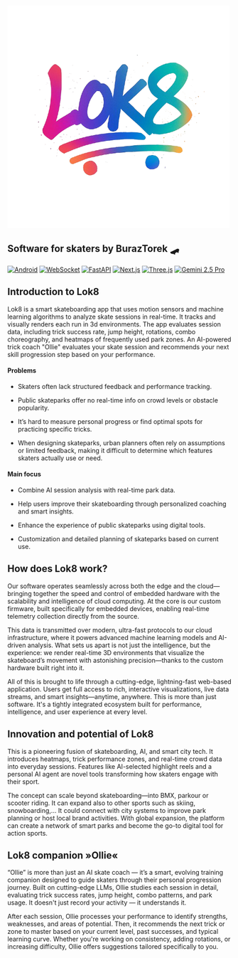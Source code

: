 ![Lok8 Logo](./lok8/public/logo-pride.png)

## Software for skaters by BurazTorek 🛹

[![Android](https://img.shields.io/badge/platform-Android-green.svg)](https://www.android.com/)
[![WebSocket](https://img.shields.io/badge/tech-WebSocket-blue.svg)](https://developer.mozilla.org/en-US/docs/Web/API/WebSocket)
[![FastAPI](https://img.shields.io/badge/backend-FastAPI-teal.svg)](https://fastapi.tiangolo.com/)
[![Next.js](https://img.shields.io/badge/frontend-Next.js-black.svg)](https://nextjs.org/)
[![Three.js](https://img.shields.io/badge/3D-Three.js-orange.svg)](https://threejs.org/)
[![Gemini 2.5 Pro](https://img.shields.io/badge/AI-Gemini%202.5%20Pro-purple.svg)](https://deepmind.google/technologies/gemini/)



## Introduction to Lok8

Lok8 is a smart skateboarding app that uses motion sensors and machine learning algorithms to analyze skate sessions in real-time. It tracks and visually renders each run in 3d environments. The app evaluates session data, including trick success rate, jump height, rotations, combo choreography, and heatmaps of frequently used park zones. An AI-powered trick coach "Ollie" evaluates your skate session and recommends your next skill progression step based on your performance.

#### Problems

- Skaters often lack structured feedback and performance tracking.

- Public skateparks offer no real-time info on crowd levels or obstacle popularity.

- It’s hard to measure personal progress or find optimal spots for practicing specific tricks.

- When designing skateparks, urban planners often rely on assumptions or limited feedback, making it difficult to determine which features skaters actually use or need.

#### Main focus

- Combine AI session analysis with real-time park data.

- Help users improve their skateboarding through personalized coaching and smart insights.

- Enhance the experience of public skateparks using digital tools.

- Customization and detailed planning of skateparks based on current use.



## How does Lok8 work?

Our software operates seamlessly across both the edge and the cloud—bringing together the speed and control of embedded hardware with the scalability and intelligence of cloud computing. At the core is our custom firmware, built specifically for embedded devices, enabling real-time telemetry collection directly from the source. 

This data is transmitted over modern, ultra-fast protocols to our cloud infrastructure, where it powers advanced machine learning models and AI-driven analysis. What sets us apart is not just the intelligence, but the experience: we render real-time 3D environments that visualize the skateboard’s movement with astonishing precision—thanks to the custom hardware built right into it. 

All of this is brought to life through a cutting-edge, lightning-fast web-based application. Users get full access to rich, interactive visualizations, live data streams, and smart insights—anytime, anywhere. This is more than just software. It's a tightly integrated ecosystem built for performance, intelligence, and user experience at every level.


## Innovation and potential of Lok8

This is a pioneering fusion of skateboarding, AI, and smart city tech. It introduces heatmaps, trick performance zones, and real-time crowd data into everyday sessions. Features like AI-selected highlight reels and a personal AI agent are novel tools transforming how skaters engage with their sport.

The concept can scale beyond skateboarding—into BMX, parkour or scooter riding. It can expand also to other sports such as skiing, snowboarding,... It could connect with city systems to improve park planning or host local brand activities. With global expansion, the platform can create a network of smart parks and become the go-to digital tool for action sports.


## Lok8 companion »Ollie«

“Ollie” is more than just an AI skate coach — it’s a smart, evolving training companion designed to guide skaters through their personal progression journey. Built on cutting-edge LLMs, Ollie studies each session in detail, evaluating trick success rates, jump height, combo patterns, and park usage. It doesn't just record your activity — it understands it.

After each session, Ollie processes your performance to identify strengths, weaknesses, and areas of potential. Then, it recommends the next trick or zone to master based on your current level, past successes, and typical learning curve. Whether you're working on consistency, adding rotations, or increasing difficulty, Ollie offers suggestions tailored specifically to you.
